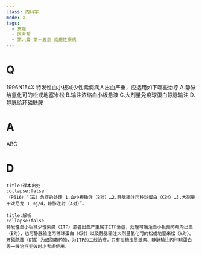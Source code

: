 ```yaml
---
class: 内科学
mode: X
tags:
  - 真题
  - 医考帮
  - 第六篇-第十五章-紫癜性疾病
---
```


# Q
1996N154X 特发性血小板减少性紫癜病人出血严重，应选用如下哪些治疗
A.静脉给氢化可的松或地塞米松
B.输注浓缩血小板悬液
C.大剂量免疫球蛋白静脉输注
D.静脉给环磷酰胺

# A
ABC
# D
```ad-note
title:课本出处
collapse:false
（P616）“（五）急症的处理 1.血小板输注（B对）…2.静脉输注丙种球蛋白（C对）…3.大剂量甲泼尼龙 1.0g/d，静脉注射（A对）”。
```

```ad-summary
title:解析
collapse:false
特发性血小板减少性紫癜（ITP）患者出血严重属于ITP急症，处理可输注血小板预防颅内出血（B对），也可静脉输注丙种球蛋白（C对）以及静脉输注大剂量氢化可的松或地塞米松（A对）。环磷酰胺（D错）为细胞毒药物，为ITP的二线治疗，只有在糖皮质激素、静脉输注丙种球蛋白等一线治疗无效时才考虑使用。
```

